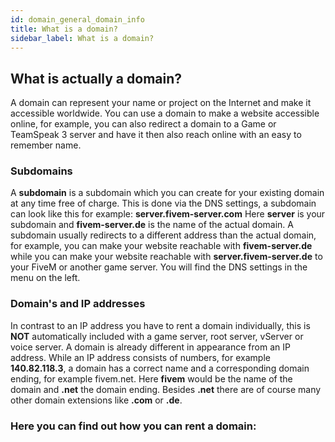 ```yaml
---
id: domain_general_domain_info
title: What is a domain?
sidebar_label: What is a domain?
---
```



## What is actually a domain? 

A domain can represent your name or project on the Internet and make it accessible worldwide.
You can use a domain to make a website accessible online, for example, 
you can also redirect a domain to a Game or TeamSpeak 3 server and have it 
then also reach online with an easy to remember name.


### Subdomains

A **subdomain** is a subdomain which you can create for your existing domain at any time free of charge.
This is done via the DNS settings, a subdomain can look like this for example: **server.fivem-server.com**
Here **server** is your subdomain and **fivem-server.de** is the name of the actual domain.
A subdomain usually redirects to a different address than the actual domain,
for example, you can make your website reachable with **fivem-server.de** while you can make your website reachable with **server.fivem-server.de**
to your FiveM or another game server.
You will find the DNS settings in the menu on the left.


### Domain's and IP addresses

In contrast to an IP address you have to rent a domain individually, this is **NOT** automatically included with a game server, root server, vServer or voice server.
A domain is already different in appearance from an IP address. While an IP address consists of numbers, for example **140.82.118.3**, a domain has a 
correct name and a corresponding domain ending, for example fivem.net. Here **fivem** would be the name of the domain and **.net** the domain ending.
Besides **.net** there are of course many other domain extensions like **.com** or **.de**.

### Here you can find out how you can rent a domain: [](domain_order.md)





